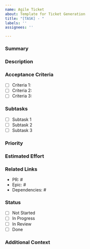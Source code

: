 ```yaml
---
name: Agile Ticket
about: Template for Ticket Generation
title: "[TASK] - "
labels: ''
assignees: ''

---
```


### Summary  
<!-- Brief description of the task or issue -->  

### Description  
<!-- A detailed explanation of what needs to be done -->  

### Acceptance Criteria  
- [ ] Criteria 1:  
- [ ] Criteria 2:  
- [ ] Criteria 3:  

### Subtasks  
- [ ] Subtask 1  
- [ ] Subtask 2  
- [ ] Subtask 3  

### Priority  
<!-- Choose one: Low / Medium / High / Critical -->  

### Estimated Effort  
<!-- Choose one: Small / Medium / Large / X-Large -->  

### Related Links  
- PR: #  
- Epic: #  
- Dependencies: #  

### Status  
- [ ] Not Started  
- [ ] In Progress  
- [ ] In Review  
- [ ] Done  

### Additional Context  
<!-- Add any other context or screenshots here -->
